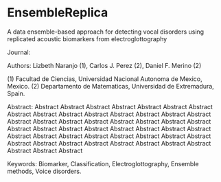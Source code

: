 # EnsembleReplica
A data ensemble-based approach for detecting vocal disorders using replicated acoustic biomarkers from electroglottography

Journal:

Authors:
Lizbeth Naranjo (1), Carlos J. Perez (2), Daniel F. Merino (2)

(1) Facultad de Ciencias, Universidad Nacional Autonoma de Mexico, Mexico.
(2) Departamento de Matematicas, Universidad de Extremadura, Spain.

Abstract:
Abstract Abstract Abstract Abstract Abstract Abstract Abstract Abstract Abstract Abstract 
Abstract Abstract Abstract Abstract Abstract Abstract Abstract Abstract Abstract Abstract 
Abstract Abstract Abstract Abstract Abstract Abstract Abstract Abstract Abstract Abstract 
Abstract Abstract Abstract Abstract Abstract Abstract Abstract Abstract Abstract Abstract 
Abstract Abstract Abstract Abstract Abstract Abstract Abstract Abstract Abstract Abstract 


Keywords: Biomarker, Classification, Electroglottography, Ensemble methods, Voice disorders.


